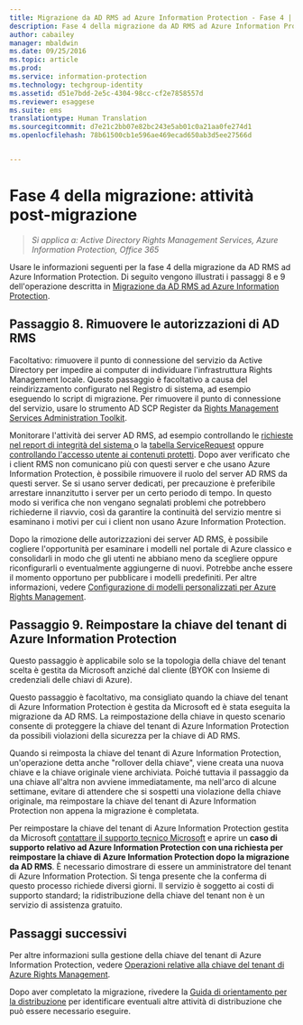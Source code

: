 ```yaml
---
title: Migrazione da AD RMS ad Azure Information Protection - Fase 4 | Azure Information Protection
description: Fase 4 della migrazione da AD RMS ad Azure Information Protection. Vengono descritti i passaggi 8 e 9 della migrazione da AD RMS ad Azure Information Protection.
author: cabailey
manager: mbaldwin
ms.date: 09/25/2016
ms.topic: article
ms.prod: 
ms.service: information-protection
ms.technology: techgroup-identity
ms.assetid: d51e7bdd-2e5c-4304-98cc-cf2e7858557d
ms.reviewer: esaggese
ms.suite: ems
translationtype: Human Translation
ms.sourcegitcommit: d7e21c2bb07e82bc243e5ab01c0a21aa0fe274d1
ms.openlocfilehash: 78b61500cb1e596ae469ecad650ab3d5ee27566d


---
```


# Fase 4 della migrazione: attività post-migrazione

>*Si applica a: Active Directory Rights Management Services, Azure Information Protection, Office 365*


Usare le informazioni seguenti per la fase 4 della migrazione da AD RMS ad Azure Information Protection. Di seguito vengono illustrati i passaggi 8 e 9 dell'operazione descritta in [Migrazione da AD RMS ad Azure Information Protection](migrate-from-ad-rms-to-azure-rms.md).


## Passaggio 8. Rimuovere le autorizzazioni di AD RMS

Facoltativo: rimuovere il punto di connessione del servizio da Active Directory per impedire ai computer di individuare l'infrastruttura Rights Management locale. Questo passaggio è facoltativo a causa del reindirizzamento configurato nel Registro di sistema, ad esempio eseguendo lo script di migrazione. Per rimuovere il punto di connessione del servizio, usare lo strumento AD SCP Register da [Rights Management Services Administration Toolkit](http://www.microsoft.com/download/details.aspx?id=1479).

Monitorare l'attività dei server AD RMS, ad esempio controllando le [richieste nel report di integrità del sistema ](https://technet.microsoft.com/library/ee221012%28v=ws.10%29.aspx) o la [tabella ServiceRequest](http://technet.microsoft.com/library/dd772686%28v=ws.10%29.aspx) oppure [controllando l'accesso utente ai contenuti protetti](http://social.technet.microsoft.com/wiki/contents/articles/3440.ad-rms-frequently-asked-questions-faq.aspx). Dopo aver verificato che i client RMS non comunicano più con questi server e che usano Azure Information Protection, è possibile rimuovere il ruolo del server AD RMS da questi server. Se si usano server dedicati, per precauzione è preferibile arrestare innanzitutto i server per un certo periodo di tempo. In questo modo si verifica che non vengano segnalati problemi che potrebbero richiederne il riavvio, così da garantire la continuità del servizio mentre si esaminano i motivi per cui i client non usano Azure Information Protection.

Dopo la rimozione delle autorizzazioni dei server AD RMS, è possibile cogliere l'opportunità per esaminare i modelli nel portale di Azure classico e consolidarli in modo che gli utenti ne abbiano meno da scegliere oppure riconfigurarli o eventualmente aggiungerne di nuovi. Potrebbe anche essere il momento opportuno per pubblicare i modelli predefiniti. Per altre informazioni, vedere [Configurazione di modelli personalizzati per Azure Rights Management](../deploy-use/configure-custom-templates.md).

## Passaggio 9. Reimpostare la chiave del tenant di Azure Information Protection
Questo passaggio è applicabile solo se la topologia della chiave del tenant scelta è gestita da Microsoft anziché dal cliente (BYOK con Insieme di credenziali delle chiavi di Azure).

Questo passaggio è facoltativo, ma consigliato quando la chiave del tenant di Azure Information Protection è gestita da Microsoft ed è stata eseguita la migrazione da AD RMS. La reimpostazione della chiave in questo scenario consente di proteggere la chiave del tenant di Azure Information Protection da possibili violazioni della sicurezza per la chiave di AD RMS.

Quando si reimposta la chiave del tenant di Azure Information Protection, un'operazione detta anche "rollover della chiave", viene creata una nuova chiave e la chiave originale viene archiviata. Poiché tuttavia il passaggio da una chiave all'altra non avviene immediatamente, ma nell'arco di alcune settimane, evitare di attendere che si sospetti una violazione della chiave originale, ma reimpostare la chiave del tenant di Azure Information Protection non appena la migrazione è completata.

Per reimpostare la chiave del tenant di Azure Information Protection gestita da Microsoft [contattare il supporto tecnico Microsoft](../get-started/information-support.md#to-contact-microsoft-support) e aprire un **caso di supporto relativo ad Azure Information Protection con una richiesta per reimpostare la chiave di Azure Information Protection dopo la migrazione da AD RMS**. È necessario dimostrare di essere un amministratore del tenant di Azure Information Protection. Si tenga presente che la conferma di questo processo richiede diversi giorni. Il servizio è soggetto ai costi di supporto standard; la ridistribuzione della chiave del tenant non è un servizio di assistenza gratuito.


## Passaggi successivi

Per altre informazioni sulla gestione della chiave del tenant di Azure Information Protection, vedere [Operazioni relative alla chiave del tenant di Azure Rights Management](../deploy-use/operations-tenant-key.md).

Dopo aver completato la migrazione, rivedere la [Guida di orientamento per la distribuzione](deployment-roadmap.md) per identificare eventuali altre attività di distribuzione che può essere necessario eseguire.




<!--HONumber=Sep16_HO4-->


